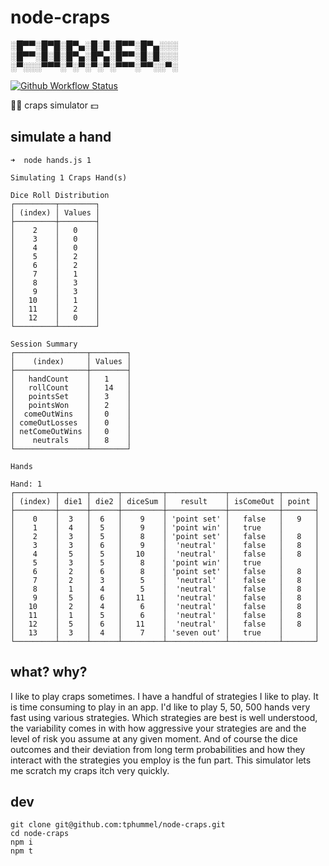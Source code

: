 # node-craps

░█▀▀░█▀█░█▀▄░█░█░█▀▀░█▀▄░░░
░█▀▀░█░█░█▀▄░█▀▄░█▀▀░█░█░░░
░▀░░░▀▀▀░▀░▀░▀░▀░▀▀▀░▀▀░░▀░

[![Github Workflow Status](https://github.com/tphummel/node-craps/actions/workflows/ci.yaml/badge.svg)](https://github.com/tphummel/node-craps/actions/workflows/ci.yaml)

🎲🎲 craps simulator 💵

## simulate a hand

```
➜  node hands.js 1

Simulating 1 Craps Hand(s)

Dice Roll Distribution
┌─────────┬────────┐
│ (index) │ Values │
├─────────┼────────┤
│    2    │   0    │
│    3    │   0    │
│    4    │   0    │
│    5    │   2    │
│    6    │   2    │
│    7    │   1    │
│    8    │   3    │
│    9    │   3    │
│   10    │   1    │
│   11    │   2    │
│   12    │   0    │
└─────────┴────────┘

Session Summary
┌────────────────┬────────┐
│    (index)     │ Values │
├────────────────┼────────┤
│   handCount    │   1    │
│   rollCount    │   14   │
│   pointsSet    │   3    │
│   pointsWon    │   2    │
│  comeOutWins   │   0    │
│ comeOutLosses  │   0    │
│ netComeOutWins │   0    │
│    neutrals    │   8    │
└────────────────┴────────┘

Hands

Hand: 1
┌─────────┬──────┬──────┬─────────┬─────────────┬───────────┬───────┐
│ (index) │ die1 │ die2 │ diceSum │   result    │ isComeOut │ point │
├─────────┼──────┼──────┼─────────┼─────────────┼───────────┼───────┤
│    0    │  3   │  6   │    9    │ 'point set' │   false   │   9   │
│    1    │  4   │  5   │    9    │ 'point win' │   true    │       │
│    2    │  3   │  5   │    8    │ 'point set' │   false   │   8   │
│    3    │  3   │  6   │    9    │  'neutral'  │   false   │   8   │
│    4    │  5   │  5   │   10    │  'neutral'  │   false   │   8   │
│    5    │  3   │  5   │    8    │ 'point win' │   true    │       │
│    6    │  2   │  6   │    8    │ 'point set' │   false   │   8   │
│    7    │  2   │  3   │    5    │  'neutral'  │   false   │   8   │
│    8    │  1   │  4   │    5    │  'neutral'  │   false   │   8   │
│    9    │  5   │  6   │   11    │  'neutral'  │   false   │   8   │
│   10    │  2   │  4   │    6    │  'neutral'  │   false   │   8   │
│   11    │  1   │  5   │    6    │  'neutral'  │   false   │   8   │
│   12    │  5   │  6   │   11    │  'neutral'  │   false   │   8   │
│   13    │  3   │  4   │    7    │ 'seven out' │   true    │       │
└─────────┴──────┴──────┴─────────┴─────────────┴───────────┴───────┘
```

## what? why?

I like to play craps sometimes. I have a handful of strategies I like to play. It is time consuming to play in an app. I'd like to play 5, 50, 500 hands very fast using various strategies. Which strategies are best is well understood, the variability comes in with how aggressive your strategies are and the level of risk you assume at any given moment. And of course the dice outcomes and their deviation from long term probabilities and how they interact with the strategies you employ is the fun part. This simulator lets me scratch my craps itch very quickly.  


## dev

```
git clone git@github.com:tphummel/node-craps.git
cd node-craps
npm i
npm t
```

